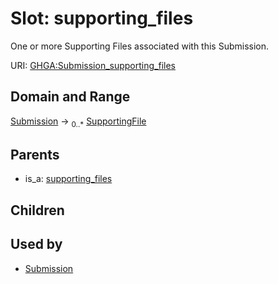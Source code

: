 
# Slot: supporting_files


One or more Supporting Files associated with this Submission.

URI: [GHGA:Submission_supporting_files](https://w3id.org/GHGA/Submission_supporting_files)


## Domain and Range

[Submission](Submission.md) &#8594;  <sub>0..\*</sub> [SupportingFile](SupportingFile.md)

## Parents

 *  is_a: [supporting_files](supporting_files.md)

## Children


## Used by

 * [Submission](Submission.md)
